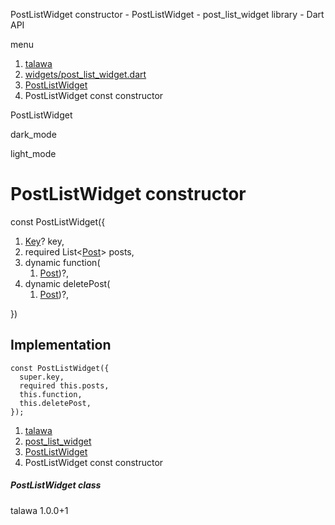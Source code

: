 




PostListWidget constructor - PostListWidget - post\_list\_widget library - Dart API







menu

1. [talawa](../../index.html)
2. [widgets/post\_list\_widget.dart](../../widgets_post_list_widget/widgets_post_list_widget-library.html)
3. [PostListWidget](../../widgets_post_list_widget/PostListWidget-class.html)
4. PostListWidget const constructor

PostListWidget


dark\_mode

light\_mode




# PostListWidget constructor


const
PostListWidget({

1. [Key](https://api.flutter.dev/flutter/foundation/Key-class.html)? key,
2. required List<[Post](../../models_post_post_model/Post-class.html)> posts,
3. dynamic function(
   1. [Post](../../models_post_post_model/Post-class.html))?,
4. dynamic deletePost(
   1. [Post](../../models_post_post_model/Post-class.html))?,

})

## Implementation

```
const PostListWidget({
  super.key,
  required this.posts,
  this.function,
  this.deletePost,
});
```

 


1. [talawa](../../index.html)
2. [post\_list\_widget](../../widgets_post_list_widget/widgets_post_list_widget-library.html)
3. [PostListWidget](../../widgets_post_list_widget/PostListWidget-class.html)
4. PostListWidget const constructor

##### PostListWidget class





talawa
1.0.0+1






